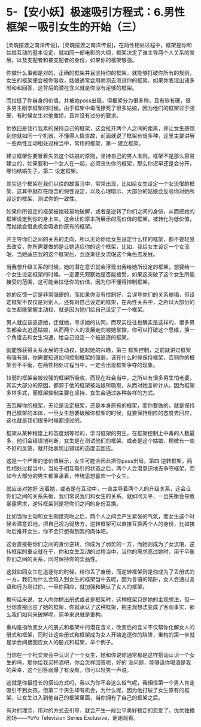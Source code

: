 # 5-【安小妖】极速吸引方程式：6.男性框架－吸引女生的开始（三）

[灵魂摆渡之南洋传说]，[灵魂摆渡之南洋传说]，在两性相处过程中，框架是你和姑娘互动的基本设定，就如同一部电影的大纲，框架决定了谁主导两个人关系的发展，以及支配者和被支配者的身份，如果你的框架够强。

你做什么事都是对的，正确的框架并且坚持你的框架，就能够打破你所有的规则，女生的框架便会被你吸收，姑娘通常会用肺测去测试你的框架，如果你表现出诸多附和和回答，这背后的潜在含义就是你没有足够的框架。

而拉低了你自身的价值，并被她pass出局，但框架分为很多种，且有软有硬，很多男生刚学框架的时候，由于框架中毒而撩死了很多姑娘，因为他们的框架过于强硬，有时候女生对他撒娇，且并没有过分的要求。

他依旧是我行我素的保持自己的框架，这会拉开两个人之间的距离，并让女生感觉到你就如同一个机器，不懂得人情世故，前面就说了框架有很多种，这里主要讲解一些两性互动相处过程当中，常用的框架，第一 建立框架。

建立框架你要冒着失去这个姑娘的原则，坚持自己的男人准则，框架不是那么容易建立的，如果要和一个女人在一起，必须丧失你的框架，那么你迟早还是会分开，哪怕结婚生子，第二 设定框架。

其实这个框架在我们以往的故事当中，常常出现，比如给女生设定一个女流氓的框架，这其中就存在隐含的假性设定，以及心理暗示，大部分的姑娘会反驳你对她所设定的框架，测试你的一致性。

如果你所设定的框架被她轻易地破解，或者是逆转了你们之间的身份，从而把她的框架设定到你的身上来，这会让你原本所展示的高价值的框架，被转化为低价值，而姑娘会借此机会吸收你原有的框架。

并主导你们之间的关系的走向，所以无论你给女生设定什么样的框架，都不要轻易去改变，你所需要做的是让她适应你的这个框架，比如，我给女生设定一个女流氓，当她适应我的这个框架后，会逐渐往女流氓这个角色去发展。

当我想升级关系的时候，她的潜在意识就会浮现出我给她所设定的框架，想要给一个女生设定框架的时候，一定要先观察她是否能接受，如果这突破了这个女生所能接受的范围，这可能会拉低你的价值，因为你不懂得控制框架。

她的反馈一定是非常强硬的，而如果你没有控制好，会误导你们的关系崩塌，但设定框架不仅仅是对别人，还有对自己设定的框架，在两性关系中，之所以大部分的女生都能掌握主动权，就是因为她们给自己设定了一个框架。

男人就应该追逐她，迁就她，寻求她的认同，而现实往往也确实是这样的，很多男生都会去追逐姑娘，从而两个人的发展走向被她掌控，你可以打破这个思维，换一个角度去和女生沟通，给自己设定一个被追逐的框架。

就能够获得关系发展的主动权，提起她的兴趣，第三 框架控制，之前就讲过框架有强有弱，你需要知道如何控制框架的强弱，该在什么时候保持框架，否则你的框架会不平衡，在两性相处过程当中，一定会出现框架争夺的现象。

较弱的框架会被较强的框架所吸收，而现在社会当中，之所以有很多男生怕老婆，其实大部分的原因，都源于他的框架被姑娘所吸取，从而对她言听计从，因为框架多样多式，而框架控制主要在坚持，女生会通过各种各样的方式。

去瓦解你的框架，无论是设定框架，还是本身原有的框架，而你要做的，就是保持自己框架的本体，一旦女生想要破解你框架的时候，就要保持相应的态度去回应，这也就是我们很多时候都提过的。

框架从某种程度上和态度划等号的，学习框架的男生，在框架控制上中毒的人数最多，他们会错误地判断，女生是在测试他们的框架，或者是这个姑娘，稍微有一些不好的反馈，就开始表现出错误的态度去回应。

这是一个严重的低价值展示，女生可能会因此把你pass出局，第四 逆转框架，两性相处过程当中，当处于相互吸引的状态之后，两个人会潜意识地去争夺框架，而如今大部分的男生都秉承着，传统思想喜欢一个女生。

就应该对她好 宠着她，或者是在互动中，一直主导着两个人的升级关系，这会让你们之间的关系失衡，我们常说我们和女生的关系，就如同天平，一旦失衡会导致暴露需求，逆转框架则是将你们之间的身份互换。

比如当你主动和女生刚接完吻之后，两个人之间会产生紧张的气氛，而女生这个时候会潜意识地，把自己视为弱势方，逆转框架可以直接互换两个人的身份，比如接吻后推开女生，你不会只想得到我的肉体吧。

这会直接把你们之间的身份逆转，你成为了弱势的一方，而她则成为了女流氓，逆转框架的重点就在于，你和女生互动的过程当中，当你的需求高过她时，用于平衡你们之间的关系，同时保持你的奖品性。

这就如同女生在追逐你的时候，给你丢了废册，而逆转框架则是你成为了丢册式的一方，我们为什么会陷入到女生的框架当中去呢，因为言语的陷阱，女人会通过言语和行为测试你，一旦你回应，就加强和确认了女人的框架。

换句话来说，女人向你抛出册式或者是框架时，这种框架只是她的主观想法，但一旦你直接回应了她的框架，你就承认了这种框架，把主观想法变成了客观事实，那么我们如何来破解呢，简单来说就是重构。

重构是指改变女人的册式和框架中的潜在含义，改变后的含义不仅帮你化解女人的册式和框架，同时让这些册式和框架成为女人开始追逐你的陷阱，重构的第一步就是学会间接回应女人的册式和框架，举个例子。

当你在一个社交聚会中认识了一个女生，她和你说你通常都是这样搭讪认识一个女生的吗，那你给我买杯酒吧，你会怎样回答呢，好的 没问题，能够请你喝酒是我的荣幸，这个回答弱爆了有没有，你可以轻笑一声说。

这就是你最擅长的搭讪方式吗，我以为你不会这么俗气呢，我相信第一个男人肯定吸引不到女孩，但第二个男生却有机会，为什么呢，因为他打破了女生原有的框架，让女生进入到他自己的框架里面，当你拥有了自己的框架之后。

有对的理念，用对的方式去引导，就会产生一段公平美好稳定的恋爱了，优优独播剧场——YoYo Television Series Exclusive，谢谢观看。

